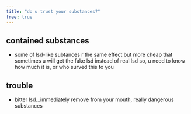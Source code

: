 ```yaml
---
title: "do u trust your substances?"
free: true
---
```


## contained substances
- some of lsd-like subtances r the same effect but more cheap that sometimes u will get the fake lsd instead of real lsd
    so, u need to know how much it is, or who surved this to you
## trouble
- bitter lsd...immediately remove from your mouth, really dangerous substances